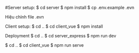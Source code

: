 #Server setup:
$ cd server
$ npm install
$ cp .env.example .evn

Hiệu chỉnh file .evn

Client setup:
$ cd ..
$ cd client_vue
$ npm install

Deployment
$ cd ..
$ cd server_express
$ npm run dev


$ cd ..
$ cd client_vue
$ npm run serve
